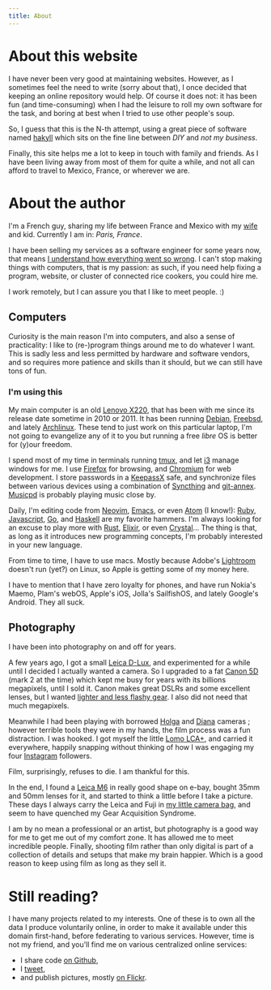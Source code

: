 ```yaml
---
title: About
---
```


# About this website

I have never been very good at maintaining websites.  However, as I sometimes
feel the need to write (sorry about that), I once decided that keeping an
online repository would help.  Of course it does not: it has been fun (and
time-consuming) when I had the leisure to roll my own software for the task,
and boring at best when I tried to use other people's soup.

So, I guess that this is the N-th attempt, using a great piece of software
named [hakyll][hakyll] which sits on the fine line between *DIY* and *not my
business*.

Finally, this site helps me a lot to keep in touch with family and friends. As
I have been living away from most of them for quite a while, and not all can
afford to travel to Mexico, France, or wherever we are.

# About the author

I'm a French guy, sharing my life between France and Mexico with my
[wife][karina] and kid. Currently I am in: _Paris, France_.

I have been selling my services as a software engineer for some years now, that
means [I understand how everything went so wrong](https://xkcd.com/1760/). I
can't stop making things with computers, that is my passion: as such, if you
need help fixing a program, website, or cluster of connected rice cookers, you
could hire me.

I work remotely, but I can assure you that I like to meet people. :)


## Computers

Curiosity is the main reason I'm into computers, and also a sense of
practicality: I like to (re-)program things around me to do whatever I
want. This is sadly less and less permitted by hardware and software
vendors, and so requires more patience and skills than it should, but we
can still have tons of fun.

### I'm using this

My main computer is an old [Lenovo X220][x220], that has been with me
since its release date sometime in 2010 or 2011. It has been running
[Debian][debian], [Freebsd][freebsd], and lately [Archlinux][archlinux].
These tend to just work on this particular laptop, I'm not going to
evangelize any of it to you but running a free _libre_ OS is better for
(y)our freedom.

I spend most of my time in terminals running [tmux][tmux], and let
[i3][i3] manage windows for me. I use [Firefox][firefox] for browsing,
and [Chromium][chromium] for web development. I store passwords in a
[KeepassX][keepass] safe, and synchronize files between various devices
using a combination of [Syncthing][syncthing] and [git-annex][gitannex].
[Musicpd][mpd] is probably playing music close by.

Daily, I'm editing code from [Neovim][nvim], [Emacs][emacs], or even
[Atom][atom] (I know!): [Ruby][ruby], [Javascript][node], [Go][golang], and
[Haskell][haskell] are my favorite hammers. I'm always looking for an excuse to
play more with [Rust][rust], [Elixir][elixir], or even [Crystal][crystal]...
The thing is that, as long as it introduces new programming concepts, I'm
probably interested in your new language.

From time to time, I have to use macs. Mostly because Adobe's
[Lightroom][lightroom] doesn't run (yet?) on Linux, so Apple is getting some of
my money here.

I have to mention that I have zero loyalty for phones, and have run Nokia's
Maemo, Plam's webOS, Apple's iOS, Jolla's SailfishOS, and lately Google's
Android. They all suck.

[lightroom]: https://www.adobe.com/products/photoshoplightroom/
[x220]: http://www.thinkwiki.org/wiki/Category:X220
[keepass]: https://www.keepassx.org/
[gitannex]: https://git-annex.branchable.com/
[tmux]: https://tmux.github.io/
[debian]: https://www.debian.org/
[firefox]: https://www.mozilla.org/firefox
[chromium]: https://www.chromium.org/
[nvim]: https://neovim.io/
[emacs]: https://www.gnu.org/software/emacs/
[atom]: https://atom.io/
[ruby]: https://www.ruby-lang.org/
[node]: https://nodejs.org/
[golang]: https://golang.org/
[haskell]: https://haskell.org/
[rust]: http://rust-lang.org/
[elixir]: http://elixir-lang.org/
[crystal]: https://crystal-lang.org/
[freebsd]: http://freebsd.org/
[archlinux]: http://archlinux.org/
[i3]: https://i3wm.org/
[syncthing]: https://syncthing.net/
[mpd]: https://www.musicpd.org/

## Photography

I have been into photography on and off for years.

A few years ago, I got a small [Leica D-Lux][dlux], and experimented
for a while until I decided I actually wanted a camera. So I upgraded
to a fat [Canon 5D][5d] (mark 2 at the time) which kept me busy for
years with its billions megapixels, until I sold it. Canon makes great
DSLRs and some excellent lenses, but I wanted [lighter and less flashy
gear][xt1]. I also did not need that much megapixels.

Meanwhile I had been playing with borrowed [Holga][holga] and
[Diana][diana] cameras ; however terrible tools they were in my hands,
the film process was a fun distraction. I was hooked. I got myself the
little [Lomo LCA+][lomo], and carried it everywhere, happily snapping
without thinking of how I was engaging my four [Instagram][instagram]
followers.

Film, surprisingly, refuses to die. I am thankful for this.

In the end, I found a [Leica M6][m6] in really good shape on e-bay,
bought 35mm and 50mm lenses for it, and started to think a little
before I take a picture. These days I always carry the Leica and Fuji
in [my little camera bag][onabags], and seem to have quenched my Gear
Acquisition Syndrome.

I am by no mean a professional or an artist, but photography is a good
way for me to get me out of my comfort zone. It has allowed me to meet
incredible people. Finally, shooting film rather than only digital is
part of a collection of details and setups that make my brain happier.
Which is a good reason to keep using film as long as they sell it.

[onabags]: https://www.onabags.com/
[dlux]: https://en.wikipedia.org/wiki/Panasonic_Lumix_DMC-LX3#Leica_D-Lux_4
[5d]: https://en.wikipedia.org/wiki/Canon_EOS_5D_Mark_II
[holga]: http://microsites.lomography.com/holga/
[diana]: http://microsites.lomography.com/diana/
[lomo]: http://microsites.lomography.com/lca+/
[m6]: http://camerapedia.wikia.com/wiki/Leica_M6
[xt1]: http://www.kenrockwell.com/fuji/x-t1.htm

# Still reading?

I have many projects related to my interests. One of these is to
own all the data I produce voluntarily online, in order to make it
available under this domain first-hand, before federating to various
services. However, time is not my friend, and you'll find me on various
centralized online services:

 * I share code [on Github][github],
 * I [tweet][twitter],
 * and publish pictures, mostly [on Flickr][flickr].

[twitter]: https://twitter.com/ephoz
[flickr]: https://flickr.com/photos/ephoz
[instagram]: https://www.instagram.com/ephoz/
[github]: https://github.com/oz
[hakyll]: http://jaspervdj.be/hakyll/
[karina]: https://karina.gd
